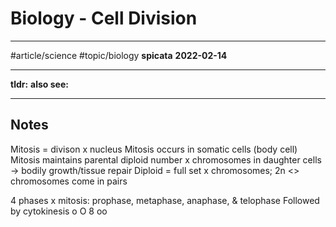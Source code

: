 # Biology - Cell Division
---
#article/science #topic/biology 
**spicata**
**2022-02-14**

---
**tldr:**
**also see:**

---
## Notes
Mitosis = divison x nucleus
Mitosis occurs in somatic cells (body cell)
Mitosis maintains parental diploid number x chromosomes in daughter cells
-> bodily growth/tissue repair
Diploid = full set x chromosomes; 2n
<> chromosomes come in pairs

4 phases x mitosis: prophase, metaphase, anaphase, & telophase
Followed by cytokinesis
o
O
8
oo
